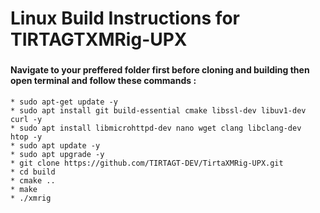 # Linux Build Instructions for TIRTAGTXMRig-UPX

###
#### Navigate to your preffered folder first before cloning and building then open terminal and follow these commands : 
```
* sudo apt-get update -y
* sudo apt install git build-essential cmake libssl-dev libuv1-dev curl -y
* sudo apt install libmicrohttpd-dev nano wget clang libclang-dev  htop -y
* sudo apt update -y 
* sudo apt upgrade -y
* git clone https://github.com/TIRTAGT-DEV/TirtaXMRig-UPX.git
* cd build 
* cmake .. 
* make
* ./xmrig
```
